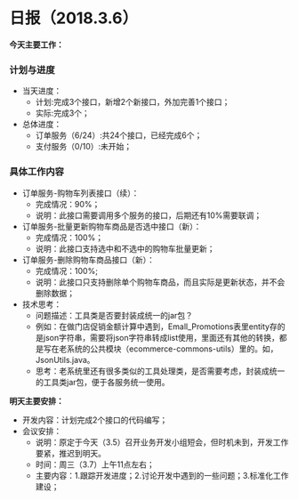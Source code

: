# 日报（2018.3.6）

**今天主要工作：**

### 计划与进度

* 当天进度：
	* 计划:完成3个接口，新增2个新接口，外加完善1个接口；
	* 实际:完成3个；
* 总体进度：
	* 订单服务（6/24）:共24个接口，已经完成6个；
	* 支付服务（0/10）:未开始；

### 具体工作内容

* 订单服务-购物车列表接口（续）：
	* 完成情况：90%；
	* 说明：此接口需要调用多个服务的接口，后期还有10%需要联调；
* 订单服务-批量更新购物车商品是否选中接口（新）：
	* 完成情况：100%；
	* 说明：此接口支持选中和不选中的购物车批量更新；
* 订单服务-删除购物车商品接口（新）：
	* 完成情况：100%;
	* 说明：此接口只支持删除单个购物车商品，而且实际是更新状态，并不会删除数据；
* 技术思考：
	* 问题描述：工具类是否要封装成统一的jar包？
	* 例如：在做门店促销金额计算中遇到，Emall_Promotions表里entity存的是json字符串，需要将json字符串转成list<map>使用，里面还有其他的转换，都是写在老系统的公共模块（ecommerce-commons-utils）里的。如，JsonUtils.java。
	* 思考：老系统里还有很多类似的工具处理类，是否需要考虑，封装成统一的工具类jar包，便于各服务统一使用。

**明天主要安排：**

* 开发内容：计划完成2个接口的代码编写；
* 会议安排：
	* 说明：原定于今天（3.5）召开业务开发小组短会，但时机未到，开发工作要紧，推迟到明天。
	* 时间：周三（3.7）上午11点左右；
	* 主要内容：1.跟踪开发进度；2.讨论开发中遇到的一些问题；3.标准化工作建设；